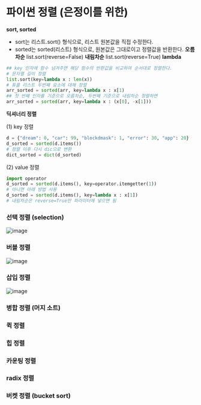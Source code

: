 # 파이썬 정렬 (은정이를 위한)
**sort, sorted**
- sort는 리스트.sort() 형식으로, 리스트 원본값을 직접 수정한다.
- sorted는 sorted(리스트) 형식으로, 원본값은 그대로이고 정렬값을 반환한다.
**오름차순**
list.sort(reverse=False)
**내림차순**
list.sort(reverse=True)
**lambda**
  
```python
## key 인자에 함수 넘겨주면 해당 함수의 반환값을 비교하여 순서대로 정렬한다.
# 문자열 길이 정렬
list.sort(key=lambda x : len(x))
# 튜플 리스트 두번째 요소에 대해 정렬
arr_sorted = sorted(arr, key=lambda x : x[1)
## 첫 번째 인자를 기준으로 오름차순, 두번째 기준으로 내림차순 정렬하면
arr_sorted = sorted(arr, key=lambda x : (x[0], -x[1]))
```
**딕셔너리 정렬**

(1) key 정렬
```python
d = {"dream": 0, "car": 99, "blockdmask": 1, "error": 30, "app": 20}
d_sorted = sorted(d.items())
# 정렬 이후 다시 dic으로 변환
dict_sorted = dict(d_sorted)
```
(2) value 정렬
```python
import operator
d_sorted = sorted(d.items(), key=operator.itemgetter(1))
# 아니면 아래 방법 사용
d_sorted = sorted(d.items(), key=lambda x : x[1])
# 내림차순은 reverse=True만 파라미터에 넣으면 됨
```
### 선택 정렬 (selection)
![image](https://github.com/rbdus0715/algorithm/assets/85426187/1584741b-b95a-44c4-88bd-0ced4ec48003)
### 버블 정렬
![image](https://github.com/rbdus0715/algorithm/assets/85426187/b9613e53-95a4-4236-963b-d86becc3af4a)
### 삽입 정렬
![image](https://media.geeksforgeeks.org/wp-content/uploads/insertionsort.png)
### 병합 정렬 (머지 소트)

### 퀵 정렬

### 힙 정렬

### 카운팅 정렬

### radix 정렬

### 버켓 정렬 (bucket sort)
